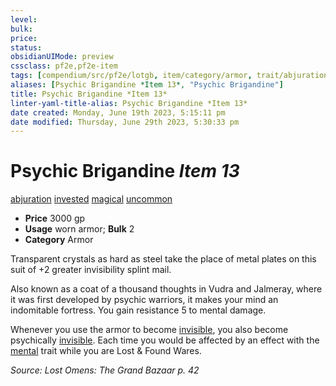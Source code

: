 ```yaml
---
level:
bulk:
price:
status:
obsidianUIMode: preview
cssclass: pf2e,pf2e-item
tags: [compendium/src/pf2e/lotgb, item/category/armor, trait/abjuration, trait/invested, trait/magical, trait/uncommon]
aliases: [Psychic Brigandine *Item 13*, "Psychic Brigandine"]
title: Psychic Brigandine *Item 13*
linter-yaml-title-alias: Psychic Brigandine *Item 13*
date created: Monday, June 19th 2023, 5:15:11 pm
date modified: Thursday, June 29th 2023, 5:30:33 pm
---
```


# Psychic Brigandine *Item 13*

[abjuration](rules/traits/abjuration.md) [invested](rules/traits/invested.md) [magical](rules/traits/magical.md) [uncommon](rules/traits/uncommon.md)  

- **Price** 3000 gp
- **Usage** worn armor; **Bulk** 2
- **Category** Armor

Transparent crystals as hard as steel take the place of metal plates on this suit of +2 greater invisibility splint mail.

Also known as a coat of a thousand thoughts in Vudra and Jalmeray, where it was first developed by psychic warriors, it makes your mind an indomitable fortress. You gain resistance 5 to mental damage.

Whenever you use the armor to become [invisible](rules/conditions.md#Invisible), you also become psychically [invisible](rules/conditions.md#Invisible). Each time you would be affected by an effect with the [mental](rules/traits/mental.md) trait while you are Lost & Found Wares.

*Source: Lost Omens: The Grand Bazaar p. 42*
